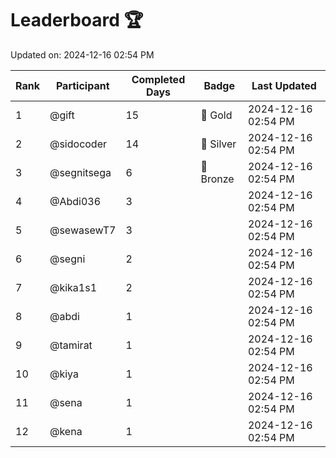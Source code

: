 # Leaderboard 🏆

Updated on: 2024-12-16 02:54 PM

| Rank | Participant       | Completed Days | Badge      | Last Updated         |
|------|-------------------|----------------|------------|----------------------|
| 1    | @gift             | 15             | 🏅 Gold     | 2024-12-16 02:54 PM |
| 2    | @sidocoder        | 14             | 🥈 Silver   | 2024-12-16 02:54 PM |
| 3    | @segnitsega       | 6              | 🥉 Bronze   | 2024-12-16 02:54 PM |
| 4    | @Abdi036          | 3              |            | 2024-12-16 02:54 PM |
| 5    | @sewasewT7        | 3              |            | 2024-12-16 02:54 PM |
| 6    | @segni            | 2              |            | 2024-12-16 02:54 PM |
| 7    | @kika1s1          | 2              |            | 2024-12-16 02:54 PM |
| 8    | @abdi             | 1              |            | 2024-12-16 02:54 PM |
| 9    | @tamirat          | 1              |            | 2024-12-16 02:54 PM |
| 10   | @kiya             | 1              |            | 2024-12-16 02:54 PM |
| 11   | @sena             | 1              |            | 2024-12-16 02:54 PM |
| 12   | @kena             | 1              |            | 2024-12-16 02:54 PM |

